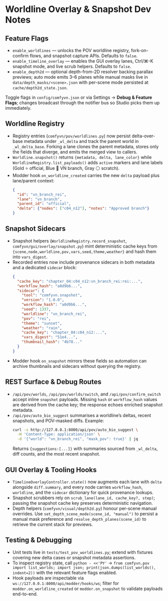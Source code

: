# Worldline Overlay & Snapshot Dev Notes

## Feature Flags
- `enable_worldlines` — unlocks the POV worldline registry, fork-on-confirm flows, and snapshot capture APIs. Defaults to `false`.
- `enable_timeline_overlay` — enables the GUI overlay lanes, Ctrl/⌘-K snapshot mode, and live scrub helpers. Defaults to `false`.
- `enable_depth2d` — optional depth-from-2D resolver backing parallax previews; auto mode emits 3–6 planes while manual masks live in `data/depth_masks/<scene>.json` with per-scene mode persisted at `cache/depth2d_state.json`.

Toggle flags in `config/comfyvn.json` or via Settings → **Debug & Feature Flags**; changes broadcast through the notifier bus so Studio picks them up immediately.

## Worldline Registry
- Registry entries (`comfyvn/pov/worldlines.py`) now persist delta-over-base metadata under `_wl_delta` and track the parent world in `_wl_delta_base`. Forking a lane clones the parent metadata, stores only the fields that diverge, and emits the merged view to callers.
- `Worldline.snapshot()` returns `{metadata, delta, lane_color}` while `WorldlineRegistry.list_payloads()` adds `active` markers and lane labels (Gold ⭐ official, Blue 🔵 VN branch, Gray ⚪ scratch).
- Modder hook `on_worldline_created` carries the new `delta` payload plus lane/parent context:
  ```json
  {
    "id": "vn_branch_rei",
    "lane": "vn_branch",
    "parent_id": "official",
    "delta": {"nodes": ["c04_n12"], "notes": "Approved branch"}
  }
  ```

## Snapshot Sidecars
- Snapshot helpers (`WorldlineRegistry.record_snapshot`, `comfyvn/gui/overlay/snapshot.py`) mint deterministic cache keys from `{scene,node,worldline,pov,vars,seed,theme,weather}` and hash them into `vars_digest`.
- Recorded entries now include provenance sidecars in both metadata and a dedicated `sidecar` block:
  ```json
  {
    "cache_key": "chapter_04:c04_n12:vn_branch_rei:rei:...",
    "workflow_hash": "a0d9b6...",
    "sidecar": {
      "tool": "comfyvn.snapshot",
      "version": "1.0.0",
      "workflow_hash": "a0d9b6...",
      "seed": 1337,
      "worldline": "vn_branch_rei",
      "pov": "rei",
      "theme": "sunset",
      "weather": "rain",
      "cache_key": "chapter_04:c04_n12:...",
      "vars_digest": "51e4...",
      "thumbnail_hash": "4b78..."
    }
  }
  ```
- Modder hook `on_snapshot` mirrors these fields so automation can archive thumbnails and sidecars without querying the registry.

## REST Surface & Debug Routes
- `/api/pov/worlds`, `/api/pov/worlds/switch`, and `/api/pov/confirm_switch` accept inline `snapshot` payloads. Missing `hash` or `workflow_hash` values are derived from the cache key; the response echoes enriched snapshot metadata.
- `/api/pov/auto_bio_suggest` summarises a worldline’s deltas, recent snapshots, and POV-masked diffs. Example:
  ```bash
  curl -s http://127.0.0.1:8000/api/pov/auto_bio_suggest \
    -H 'Content-Type: application/json' \
    -d '{"world": "vn_branch_rei", "mask_pov": true}' | jq
  ```
  Returns `{suggestions:[...]}` with summaries sourced from `_wl_delta`, diff counts, and the most recent snapshot.

## GUI Overlay & Tooling Hooks
- `TimelineOverlayController.state()` now augments each lane with `delta` alongside `diff.summary`, and every node carries `workflow_hash`, `worldline`, and the `sidecar` dictionary for quick provenance lookups.
- Snapshot scrubbers rely on `scrub_lane(lane_id, cache_key?, step)`; passing the snapshot cache key preserves deterministic navigation.
- Depth helpers (`comfyvn/visual/depth2d.py`) honour per-scene manual overrides. Use `set_depth_scene_mode(scene_id, "manual")` to persist a manual mask preference and `resolve_depth_planes(scene_id)` to retrieve the current stack for previews.

## Testing & Debugging
- Unit tests live in `tests/test_pov_worldlines.py`; extend with fixtures covering new delta cases or snapshot metadata assertions.
- To inspect registry state, call `python - <<'PY'` → `from comfyvn.pov import list_worlds; import json; print(json.dumps(list_worlds(), indent=2))` with the relevant feature flags enabled.
- Hook payloads are inspectable via `ws://127.0.0.1:8000/api/modder/hooks/ws`; filter for `modder.on_worldline_created` or `modder.on_snapshot` to validate payloads end-to-end.

